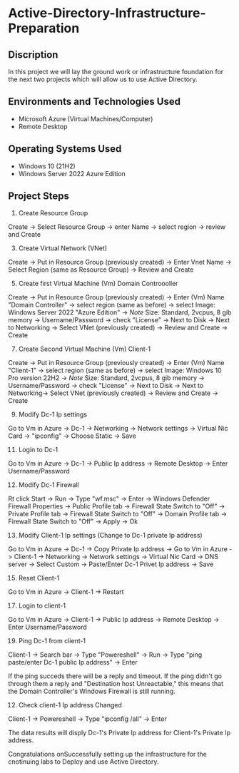 # Active-Directory-Infrastructure-Preparation

<h2>Discription </h2>

In this project we will lay the ground work or infrastructure foundation for the next two projects which will allow us to use Active Directory.

<h2>Environments and Technologies Used</h2>

- Microsoft Azure (Virtual Machines/Computer)
- Remote Desktop

<h2>Operating Systems Used </h2>

- Windows 10</b> (21H2)
- Windows Server 2022 Azure Edition

<h2>Project Steps</h2>
 
1. Create Resource Group

Create -> Select Resource Group -> enter Name -> select region -> review and Create

3. Create Virtual Network (VNet)

Create -> Put in Resource Group (previously created) -> Enter Vnet Name -> Select Region (same as Resource Group) -> Review and Create

5. Create first Virtual Machine (Vm) Domain Controooller

Create -> Put in Resource Group (previously created) -> Enter (Vm) Name "Domain Controller" -> select region (same as before) -> select Image: Windows Server 2022 "Azure Edition" -> *Note* Size: Standard, 2vcpus, 8 gib memory -> Username/Password -> check "License" -> Next to Disk -> Next to Networking -> Select VNet (previously created) -> Review and Create -> Create

7. Create Second Virtual Machine (Vm) Client-1

Create -> Put in Resource Group (previously created) -> Enter (Vm) Name "Client-1" -> select region (same as before) -> select Image: Windows 10 Pro version 22H2 -> *Note* Size: Standard, 2vcpus, 8 gib memory -> Username/Password -> check "License" -> Next to Disk -> Next to Networking-> Select VNet (previously created) -> Review and Create -> Create

9. Modify Dc-1 Ip settings

Go to Vm in Azure -> Dc-1 -> Networking -> Network settings -> Virtual Nic Card -> "ipconfig" -> Choose Static -> Save
  
11. Login to Dc-1
  
Go to Vm in Azure -> Dc-1 -> Public Ip address -> Remote Desktop -> Enter Username/Password
  
12. Modify Dc-1 Firewall
  
Rt click Start -> Run -> Type "wf.msc" -> Enter -> Windows Defender Firewall Properties -> Public Profile tab -> Firewall State Switch to "Off" -> Private Profile tab -> Firewall State Switch to "Off" -> Domain Profile tab -> Firewall State Switch to "Off" -> Apply -> Ok

13. Modify Client-1 Ip settings (Change to Dc-1 private Ip address)

Go to Vm in Azure -> Dc-1 -> Copy Private Ip address -> Go to Vm in Azure -> Client-1 -> Networking -> Network settings -> Virtual Nic Card -> DNS server -> Select Custom -> Paste/Enter Dc-1 Privet Ip address -> Save
  
15. Reset Client-1

Go to Vm in Azure -> Client-1 -> Restart

17. Login to client-1

Go to Vm in Azure -> Client-1 -> Public Ip address -> Remote Desktop -> Enter Username/Password
   
19. Ping Dc-1 from client-1

Client-1 -> Search bar -> Type "Powereshell" -> Run -> Type "ping paste/enter Dc-1 public Ip address" -> Enter
   
If the ping succeds there will be a reply and timeout. If the ping didn't go through them a reply and "Destination host   Unreactable," this means that the Domain Controller's Windows Firewall is still running.

12. Check client-1 Ip address Changed

Client-1 -> Powereshell  -> Type "ipconfig /all" -> Enter

The data results will disply Dc-1's Private Ip address for Client-1's Private Ip address.

Congratulations onSuccessfully setting up the  infrastructure for the cnotinuing labs to Deploy and use Active Directory.
  
   
   

   
